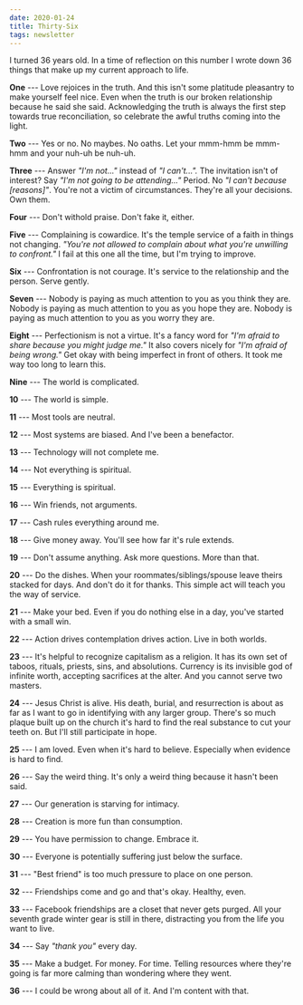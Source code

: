 ```yaml
---
date: 2020-01-24
title: Thirty-Six
tags: newsletter
---
```


I turned 36 years old.
In a time of reflection on this number I wrote down 36 things that make up my current approach to life.

**One** --- Love rejoices in the truth.
And this isn't some platitude pleasantry to make yourself feel nice.
Even when the truth is our broken relationship because he said she said.
Acknowledging the truth is always the first step towards true reconciliation, so celebrate the awful truths coming into the light.

**Two** --- Yes or no.
No maybes.
No oaths.
Let your mmm-hmm be mmm-hmm and your nuh-uh be nuh-uh.

**Three** --- Answer _"I'm not..."_ instead of _"I can't..."._
The invitation isn't of interest?
Say _"I'm not going to be attending..."_
Period.
No _"I can't because [reasons]"_.
You're not a victim of circumstances.
They're all your decisions.
Own them.

**Four** --- Don't withold praise.
Don't fake it, either.

**Five** --- Complaining is cowardice.
It's the temple service of a faith in things not changing.
_"You're not allowed to complain about what you're unwilling to confront."_
I fail at this one all the time, but I'm trying to improve.

**Six** --- Confrontation is not courage.
It's service to the relationship and the person.
Serve gently.

**Seven** --- Nobody is paying as much attention to you as you think they are.
Nobody is paying as much attention to you as you hope they are.
Nobody is paying as much attention to you as you worry they are.

**Eight** --- Perfectionism is not a virtue.
It's a fancy word for _"I'm afraid to share because you might judge me."_
It also covers nicely for _"I'm afraid of being wrong."_
Get okay with being imperfect in front of others.
It took me way too long to learn this.

**Nine** --- The world is complicated.

**10** --- The world is simple.

**11** --- Most tools are neutral.

**12** --- Most systems are biased.
And I've been a benefactor.

**13** --- Technology will not complete me.

**14** --- Not everything is spiritual.

**15** --- Everything is spiritual.

**16** --- Win friends, not arguments.

**17** --- Cash rules everything around me.

**18** --- Give money away.
You'll see how far it's rule extends.

**19** --- Don't assume anything.
Ask more questions.
More than that.

**20** --- Do the dishes.
When your roommates/siblings/spouse leave theirs stacked for days.
And don't do it for thanks.
This simple act will teach you the way of service.

**21** --- Make your bed.
Even if you do nothing else in a day, you've started with a small win.

**22** --- Action drives contemplation drives action.
Live in both worlds.

**23** --- It's helpful to recognize capitalism as a religion.
It has its own set of taboos, rituals, priests, sins, and absolutions.
Currency is its invisible god of infinite worth, accepting sacrifices at the alter.
And you cannot serve two masters.

**24** --- Jesus Christ is alive.
His death, burial, and resurrection is about as far as I want to go in identifying with any larger group.
There's so much plaque built up on the church it's hard to find the real substance to cut your teeth on.
But I'll still participate in hope.

**25** --- I am loved.
Even when it's hard to believe.
Especially when evidence is hard to find.

**26** --- Say the weird thing.
It's only a weird thing because it hasn't been said.

**27** --- Our generation is starving for intimacy.

**28** --- Creation is more fun than consumption.

**29** --- You have permission to change.
Embrace it.

**30** --- Everyone is potentially suffering just below the surface.

**31** --- "Best friend" is too much pressure to place on one person.

**32** --- Friendships come and go and that's okay.
Healthy, even.

**33** --- Facebook friendships are a closet that never gets purged.
All your seventh grade winter gear is still in there, distracting you from the life you want to live.

**34** --- Say _"thank you"_ every day.

**35** --- Make a budget.
For money.
For time.
Telling resources where they're going is far more calming than wondering where they went.

**36** --- I could be wrong about all of it.
And I'm content with that.
